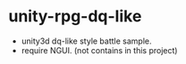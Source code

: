 # unity-rpg-dq-like
* unity3d dq-like style battle sample.
* require NGUI. (not contains in this project)
